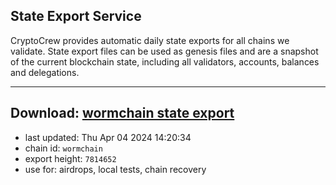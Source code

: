 ## State Export Service
CryptoCrew provides automatic daily state exports for all chains we validate. State export files can be used as genesis files and are a snapshot of the current blockchain state, including all validators, accounts, balances and delegations.

---
**Download: [wormchain state export](https://dl-eu2.ccvalidators.com/SERVICE/wormchain/wormchain_export_7814652.json)**
---

- last updated: Thu Apr 04 2024 14:20:34
- chain id: `wormchain`
- export height: `7814652`
- use for: airdrops, local tests, chain recovery
